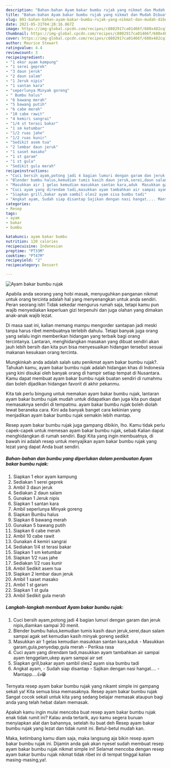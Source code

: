 ```yaml
---
description: "Bahan-bahan Ayam bakar bumbu rujak yang nikmat dan Mudah Dibuat"
title: "Bahan-bahan Ayam bakar bumbu rujak yang nikmat dan Mudah Dibuat"
slug: 801-bahan-bahan-ayam-bakar-bumbu-rujak-yang-nikmat-dan-mudah-dibuat
date: 2021-05-31T04:28:16.867Z
image: https://img-global.cpcdn.com/recipes/c8802917ca01466f/680x482cq70/ayam-bakar-bumbu-rujak-foto-resep-utama.jpg
thumbnail: https://img-global.cpcdn.com/recipes/c8802917ca01466f/680x482cq70/ayam-bakar-bumbu-rujak-foto-resep-utama.jpg
cover: https://img-global.cpcdn.com/recipes/c8802917ca01466f/680x482cq70/ayam-bakar-bumbu-rujak-foto-resep-utama.jpg
author: Maurice Stewart
ratingvalue: 4.4
reviewcount: 3
recipeingredient:
- "1 ekor ayam kampung"
- "1 serei geprek"
- "3 daun jeruk"
- "2 daun salam"
- "1 Jeruk nipis"
- "1 santan kara"
- "seperlunya Minyak goreng"
- " Bumbu halus"
- "6 bawang merah"
- "5 bawang putih"
- "6 cabe merah"
- "10 cabe rawit"
- "4 kemiri sangrai"
- "1/4 st terasi bakar"
- "1 sm ketumbar"
- "1/2 ruas jahe"
- "1/2 ruas kunir"
- "Sedikit asem tua"
- "2 lembar daun jeruk"
- "1 saset masako"
- "1 st garam"
- "1 st gula"
- "Sedikit gula merah"
recipeinstructions:
- "Cuci bersih ayam,potong jadi 4 bagian lumuri dengan garam dan jeruk nipis,diamkan sampai 30 menit."
- "Blender bumbu halus,kemudian tumis kasih daun jeruk,serei,daun salam sampai agak set kemudian kasih minyak goreng sedikit"
- "Masukkan air 1 gelas kemudian masukkan santan kara,aduk  Masukkan garam,gula,penyedap,gula merah Periksa rasa"
- "Cuci ayam yang direndam tadi,masukkan ayam tambahkan air sampai ayam tenggelam,ukep ayam sampai air set"
- "Siapkan grill,bakar ayam sambil oles2 ayam sisa bumbu tadi"
- "Angkat ayam, Sudah siap disantap Sajikan dengan nasi hangat.... Mantapp....👍😁"
categories:
- Resep
tags:
- ayam
- bakar
- bumbu

katakunci: ayam bakar bumbu 
nutrition: 120 calories
recipecuisine: Indonesian
preptime: "PT33M"
cooktime: "PT47M"
recipeyield: "2"
recipecategory: Dessert

---
```



![Ayam bakar bumbu rujak](https://img-global.cpcdn.com/recipes/c8802917ca01466f/680x482cq70/ayam-bakar-bumbu-rujak-foto-resep-utama.jpg)

Apabila anda seorang yang hobi masak, menyuguhkan panganan nikmat untuk orang tercinta adalah hal yang menyenangkan untuk anda sendiri. Peran seorang istri Tidak sekedar mengurus rumah saja, tetapi kamu pun wajib menyediakan keperluan gizi terpenuhi dan juga olahan yang dimakan anak-anak wajib lezat.

Di masa  saat ini, kalian memang mampu mengorder santapan jadi meski tanpa harus ribet membuatnya terlebih dahulu. Tetapi banyak juga orang yang selalu ingin memberikan hidangan yang terbaik bagi orang tercintanya. Lantaran, menghidangkan masakan yang dibuat sendiri akan jauh lebih bersih dan kita pun bisa menyesuaikan hidangan tersebut sesuai makanan kesukaan orang tercinta. 



Mungkinkah anda adalah salah satu penikmat ayam bakar bumbu rujak?. Tahukah kamu, ayam bakar bumbu rujak adalah hidangan khas di Indonesia yang kini disukai oleh banyak orang di hampir setiap tempat di Nusantara. Kamu dapat membuat ayam bakar bumbu rujak buatan sendiri di rumahmu dan boleh dijadikan hidangan favorit di akhir pekanmu.

Kita tak perlu bingung untuk memakan ayam bakar bumbu rujak, lantaran ayam bakar bumbu rujak mudah untuk didapatkan dan juga kita pun dapat memasaknya sendiri di tempatmu. ayam bakar bumbu rujak boleh diolah lewat beraneka cara. Kini ada banyak banget cara kekinian yang menjadikan ayam bakar bumbu rujak semakin lebih mantap.

Resep ayam bakar bumbu rujak juga gampang dibikin, lho. Kamu tidak perlu capek-capek untuk memesan ayam bakar bumbu rujak, sebab Kalian dapat menghidangkan di rumah sendiri. Bagi Kita yang ingin membuatnya, di bawah ini adalah resep untuk menyajikan ayam bakar bumbu rujak yang lezat yang dapat Anda buat sendiri.

<!--inarticleads1-->

##### Bahan-bahan dan bumbu yang diperlukan dalam pembuatan Ayam bakar bumbu rujak:

1. Siapkan 1 ekor ayam kampung
1. Sediakan 1 serei geprek
1. Ambil 3 daun jeruk
1. Sediakan 2 daun salam
1. Gunakan 1 Jeruk nipis
1. Siapkan 1 santan kara
1. Ambil seperlunya Minyak goreng
1. Siapkan  Bumbu halus
1. Siapkan 6 bawang merah
1. Gunakan 5 bawang putih
1. Siapkan 6 cabe merah
1. Ambil 10 cabe rawit
1. Gunakan 4 kemiri sangrai
1. Sediakan 1/4 st terasi bakar
1. Siapkan 1 sm ketumbar
1. Siapkan 1/2 ruas jahe
1. Sediakan 1/2 ruas kunir
1. Ambil Sedikit asem tua
1. Siapkan 2 lembar daun jeruk
1. Ambil 1 saset masako
1. Ambil 1 st garam
1. Siapkan 1 st gula
1. Ambil Sedikit gula merah




<!--inarticleads2-->

##### Langkah-langkah membuat Ayam bakar bumbu rujak:

1. Cuci bersih ayam,potong jadi 4 bagian lumuri dengan garam dan jeruk nipis,diamkan sampai 30 menit.
1. Blender bumbu halus,kemudian tumis kasih daun jeruk,serei,daun salam sampai agak set kemudian kasih minyak goreng sedikit
1. Masukkan air 1 gelas kemudian masukkan santan kara,aduk  - Masukkan garam,gula,penyedap,gula merah - Periksa rasa
1. Cuci ayam yang direndam tadi,masukkan ayam tambahkan air sampai ayam tenggelam,ukep ayam sampai air set
1. Siapkan grill,bakar ayam sambil oles2 ayam sisa bumbu tadi
1. Angkat ayam, - Sudah siap disantap - Sajikan dengan nasi hangat.... - Mantapp....👍😁




Ternyata resep ayam bakar bumbu rujak yang nikamt simple ini gampang sekali ya! Kita semua bisa memasaknya. Resep ayam bakar bumbu rujak Sangat cocok sekali untuk kita yang sedang belajar memasak ataupun bagi anda yang telah hebat dalam memasak.

Apakah kamu ingin mulai mencoba buat resep ayam bakar bumbu rujak enak tidak rumit ini? Kalau anda tertarik, ayo kamu segera buruan menyiapkan alat dan bahannya, setelah itu buat deh Resep ayam bakar bumbu rujak yang lezat dan tidak rumit ini. Betul-betul mudah kan. 

Maka, ketimbang kamu diam saja, maka langsung aja bikin resep ayam bakar bumbu rujak ini. Dijamin anda gak akan nyesel sudah membuat resep ayam bakar bumbu rujak nikmat simple ini! Selamat mencoba dengan resep ayam bakar bumbu rujak nikmat tidak ribet ini di tempat tinggal kalian masing-masing,ya!.

